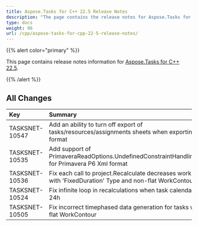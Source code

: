 ```yaml
---
title: Aspose.Tasks for C++ 22.5 Release Notes
description: "The page contains the release notes for Aspose.Tasks for C++ 22.5."
type: docs
weight: 96
url: /cpp/aspose-tasks-for-cpp-22-5-release-notes/
---
```


{{% alert color="primary" %}} 

This page contains release notes information for [Aspose.Tasks for C++ 22.5](https://downloads.aspose.com/tasks/cpp/new-releases/aspose.tasks-for-c---22.5/).

{{% /alert %}}
## **All Changes**
|**Key**|**Summary**|**Issue Type**|
| :- | :- | :- |
| TASKSNET-10547 | Add an ability to turn off export of tasks/resources/assignments sheets when exporting to XLSX format | Enhancement |
| TASKSNET-10535 | Add support of PrimaveraReadOptions.UndefinedConstraintHandlingBehavior for Primavera P6 Xml format | Enhancement |
| TASKSNET-10536 | Fix each call to project.Recalculate decreases work of task with 'FixedDuration' Type and non-flat WorkContour | Bug |
| TASKSNET-10524 | Fix infinite loop in recalculations when task calendar is set to 24h | Bug |
| TASKSNET-10505 | Fix incorrect timephased data generation for tasks with non flat WorkContour  | Bug |
